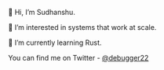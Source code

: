 👋 Hi, I’m Sudhanshu.

👀 I’m interested in systems that work at scale.

🌱 I’m currently learning Rust.


You can find me on Twitter - [@debugger22](https://twitter.com/debugger22)
